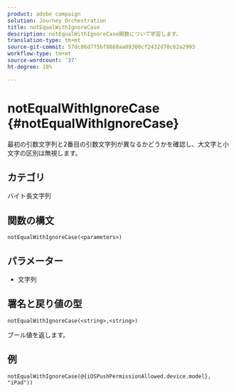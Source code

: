 ```yaml
---
product: adobe campaign
solution: Journey Orchestration
title: notEqualWithIgnoreCase
description: notEqualWithIgnoreCase関数について学習します。
translation-type: tm+mt
source-git-commit: 57dc86d775bf8860aa09300cf2432d70c62a2993
workflow-type: tm+mt
source-wordcount: '37'
ht-degree: 18%

---
```



# notEqualWithIgnoreCase {#notEqualWithIgnoreCase}

最初の引数文字列と2番目の引数文字列が異なるかどうかを確認し、大文字と小文字の区別は無視します。

## カテゴリ

 バイト長文字列

## 関数の構文

`notEqualWithIgnoreCase(<parameters>)`

## パラメーター

* 文字列

## 署名と戻り値の型

`notEqualWithIgnoreCase(<string>,<string>)`

ブール値を返します。

## 例

`notEqualWithIgnoreCase(@{iOSPushPermissionAllowed.device.model}, "iPad"))`
